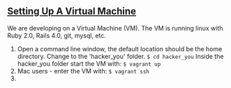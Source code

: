 ## [Setting Up A Virtual Machine](http://hackeryou.github.io/vagrant_vm/)

We are developing on a Virtual Machine (VM). The VM is running linux with Ruby 2.0, Rails 4.0, git, mysql, etc. 

1. Open a command line window, the default location should be the home directory. Change to the 'hacker_you' folder.
``` $ cd hacker_you ```
Inside the hacker_you folder start the VM with:
``` $ vagrant up ```
2. Mac users - enter the VM with:
``` $ vagrant ssh ```
3. 